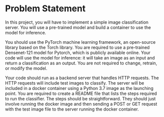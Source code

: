 # Problem Statement

In this project, you will have to implement a simple image classification server. You will use a pre-trained model and build a container to use the model for inference.

You should use the PyTorch machine learning framework, an open-source library based on the Torch library. You are required to use a pre-trained Densenet-121 model for Pytorch, which is publicly available online. Your code will use the model for inference: it will take an image as an input and return a classification as an output. You are not required to change, retrain, or modify the model.

Your code should run as a backend server that handles HTTP requests. The HTTP requests will include test images to classify. The server will be included in a docker container using a Python 3.7 image as the launching point. You are required to create a README file that lists the steps required to run the classifier. The steps should be straightforward. They should just involve running the docker image and then sending a POST or GET request with the test image file to the server running the docker container.

